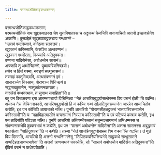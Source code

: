 ```yaml
---
title: परमत्थजोतिकाट्ठकथाकरणम्

---
```

परमत्थजोतिकाट्ठकथाकरणम्  
परमत्थजोतिकं नाम खुद्दकपाठस्स चेव सुत्तनिपातस्स च अट्ठकथं केनचिपि अनायाचितो अत्तनो इच्छावसेनेव अकासि। वुत्तञ्हेतं खुद्दकपाठट्ठकथाय गन्थारम्भे –  
‘‘उत्तमं वन्दनेय्यानं, वन्दित्वा रतनत्तयं।  
खुद्दकानं करिस्सामि, केसञ्‍चि अत्थवण्णनं॥  
खुद्दकानं गम्भीरत्ता, किञ्‍चापि अतिदुक्‍करा।  
वण्णना मादिसेनेसा, अबोधन्तेन सासनं॥  
अज्‍जापि तु अब्भोच्छिन्‍नो, पुब्बाचरियनिच्छयो।  
तथेव च ठितं यस्मा, नवङ्गं सत्थुसासनं॥  
तस्माहं कातुमिच्छामि, अत्थसंवण्णनं इमं।  
सासनञ्‍चेव निस्साय, पोराणञ्‍च विनिच्छयं॥  
सद्धम्मबहुमानेन, नात्तुक्‍कंसनकम्यता।  
नाञ्‍ञेसं वम्भनत्थाय, तं सुणाथ समाहिता’’ति॥  
बहू पन विचक्खणा इमा आरम्भगाथायो विचिनित्वा ‘‘नेतं आचरियबुद्धघोसत्थेरस्स विय वचनं होती’’ति वदन्ति। अयञ्‍च नेसं विचिननाकारो, आचरियबुद्धघोसो हि यं कञ्‍चि गन्थं सीलादिगुणसम्पन्‍नेन अञ्‍ञेन आयाचितोव करोति, इध पन कोचिपि आयाचको नत्थि। पुनपि आचरियो ‘‘पोराणसीहळट्ठकथं भासापरिवत्तनवसेन करिस्सामी’’ति च ‘‘महाविहारवासीनं वाचनामग्गं निस्साय करिस्सामी’’ति च एवं पटिञ्‍ञं कत्वाव करोति, इध पन तादिसीपि पटिञ्‍ञा नत्थि। पुनपि आचरियो अतिगम्भीरत्थानं चतुन्‍नञ्‍चागमानं अभिधम्मस्स च संवण्णनारम्भेपि दुक्‍करभावं न कथेति, इध पन ‘‘सासनं अबोधन्तेन मादिसेना’’ति अत्तना सासनस्स अबुद्धभावं पकासेत्वा ‘‘अतिदुक्‍करा’’ति च कथेति। तस्मा ‘‘नेतं आचरियबुद्धघोसस्स विय वचन’’न्ति वदन्ति। तं युत्तं विय दिस्सति, आचरियो हि अत्तनो गन्थनिगमनेसु ‘‘तिपिटकपरियत्तिप्पभेदे साट्ठकथे सत्थुसासने अप्पटिहतञाणप्पभावेना’’ति अत्तनो ञाणप्पभावं पकासेसि, सो ‘‘सासनं अबोधन्तेन मादिसेन अतिदुक्‍करा’’ति ईदिसं वचनं न कथेय्ययेवाति।  